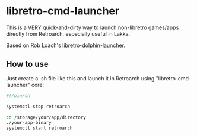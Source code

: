 # libretro-cmd-launcher

This is a VERY quick-and-dirty way to launch non-libretro games/apps directly from Retroarch, especially useful in Lakka.

Based on Rob Loach's [libretro-dolphin-launcher](https://raw.githubusercontent.com/RobLoach/libretro-dolphin-launcher).

## How to use

Just create a .sh file like this and launch it in Retroarch using "libretro-cmd-launcher" core:
``` bash
#!/bin/sh

systemctl stop retroarch

cd /storage/your/app/directory
./your-app-binary
systemctl start retroarch

```
